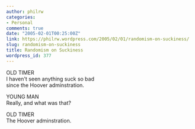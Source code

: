 ```yaml
---
author: philrw
categories:
- Personal
comments: true
date: "2005-02-01T00:25:00Z"
link: https://philrw.wordpress.com/2005/02/01/randomism-on-suckiness/
slug: randomism-on-suckiness
title: Randomism on Suckiness
wordpress_id: 377
---
```


OLD TIMER  
I haven't seen anything suck so bad  
since the Hoover adminstration.

YOUNG MAN  
Really, and what was that?

OLD TIMER  
The Hoover adminstration.